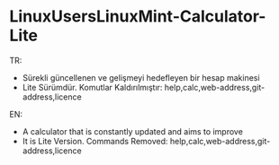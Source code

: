 # LinuxUsersLinuxMint-Calculator-Lite

TR:

* Sürekli güncellenen ve gelişmeyi hedefleyen bir hesap makinesi
* Lite Sürümdür. Komutlar Kaldırılmıştır: help,calc,web-address,git-address,licence

EN:

* A calculator that is constantly updated and aims to improve
* It is Lite Version. Commands Removed: help,calc,web-address,git-address,licence
